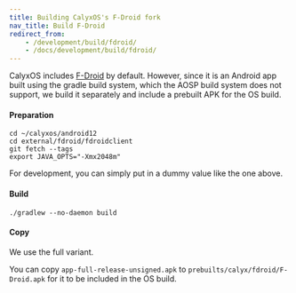 ```yaml
---
title: Building CalyxOS's F-Droid fork
nav_title: Build F-Droid
redirect_from:
    - /development/build/fdroid/
    - /docs/development/build/fdroid/
---
```


CalyxOS includes [F-Droid](https://f-droid.org) by default. However, since it is an Android app built using the gradle build system, which the AOSP build system does not support, we build it separately and include a prebuilt APK for the OS build.

#### Preparation

```shell
cd ~/calyxos/android12
cd external/fdroid/fdroidclient
git fetch --tags
export JAVA_OPTS="-Xmx2048m"
```

For development, you can simply put in a dummy value like the one above.

#### Build

```shell
./gradlew --no-daemon build
```

#### Copy

We use the full variant.

You can copy `app-full-release-unsigned.apk` to `prebuilts/calyx/fdroid/F-Droid.apk` for it to be included in the OS build.
